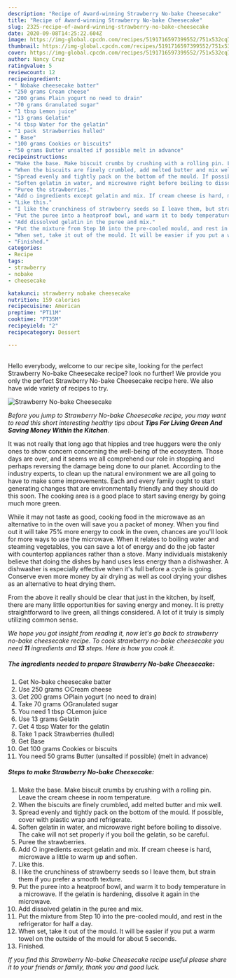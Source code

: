 ```yaml
---
description: "Recipe of Award-winning Strawberry No-bake Cheesecake"
title: "Recipe of Award-winning Strawberry No-bake Cheesecake"
slug: 2325-recipe-of-award-winning-strawberry-no-bake-cheesecake
date: 2020-09-08T14:25:22.604Z
image: https://img-global.cpcdn.com/recipes/5191716597399552/751x532cq70/strawberry-no-bake-cheesecake-recipe-main-photo.jpg
thumbnail: https://img-global.cpcdn.com/recipes/5191716597399552/751x532cq70/strawberry-no-bake-cheesecake-recipe-main-photo.jpg
cover: https://img-global.cpcdn.com/recipes/5191716597399552/751x532cq70/strawberry-no-bake-cheesecake-recipe-main-photo.jpg
author: Nancy Cruz
ratingvalue: 5
reviewcount: 12
recipeingredient:
- " Nobake cheesecake batter"
- "250 grams Cream cheese"
- "200 grams Plain yogurt no need to drain"
- "70 grams Granulated sugar"
- "1 tbsp Lemon juice"
- "13 grams Gelatin"
- "4 tbsp Water for the gelatin"
- "1 pack  Strawberries hulled"
- " Base"
- "100 grams Cookies or biscuits"
- "50 grams Butter unsalted if possible melt in advance"
recipeinstructions:
- "Make the base. Make biscuit crumbs by crushing with a rolling pin. Leave the cream cheese in room temperature."
- "When the biscuits are finely crumbled, add melted butter and mix well."
- "Spread evenly and tightly pack on the bottom of the mould. If possible, cover with plastic wrap and refrigerate."
- "Soften gelatin in water, and microwave right before boiling to dissolve. The cake will not set properly if you boil the gelatin, so be careful."
- "Puree the strawberries."
- "Add ○ ingredients except gelatin and mix. If cream cheese is hard, microwave a little to warm up and soften."
- "Like this."
- "I like the crunchiness of strawberry seeds so I leave them, but strain them if you prefer a smooth texture."
- "Put the puree into a heatproof bowl, and warm it to body temperature in a microwave. If the gelatin is hardening, dissolve it again in the microwave."
- "Add dissolved gelatin in the puree and mix."
- "Put the mixture from Step 10 into the pre-cooled mould, and rest in the refrigerator for half a day."
- "When set, take it out of the mould. It will be easier if you put a warm towel on the outside of the mould for about 5 seconds."
- "Finished."
categories:
- Recipe
tags:
- strawberry
- nobake
- cheesecake

katakunci: strawberry nobake cheesecake 
nutrition: 159 calories
recipecuisine: American
preptime: "PT11M"
cooktime: "PT35M"
recipeyield: "2"
recipecategory: Dessert

---
```

<br>
Hello everybody, welcome to our recipe site, looking for the perfect Strawberry No-bake Cheesecake recipe? look no further! We provide you only the perfect Strawberry No-bake Cheesecake recipe here. We also have wide variety of recipes to try.
<br>


![Strawberry No-bake Cheesecake](https://img-global.cpcdn.com/recipes/5191716597399552/751x532cq70/strawberry-no-bake-cheesecake-recipe-main-photo.jpg)

<i>Before you jump to Strawberry No-bake Cheesecake recipe, you may want to read this short interesting healthy tips about 
<strong>Tips For Living Green And Saving Money Within the Kitchen</strong>.</i>
</br>

It was not really that long ago that hippies and tree huggers were the only ones to show concern concerning the well-being of the ecosystem. Those days are over, and it seems we all comprehend our role in stopping and perhaps reversing the damage being done to our planet. According to the industry experts, to clean up the natural environment we are all going to have to make some improvements. Each and every family ought to start generating changes that are environmentally friendly and they should do this soon. The cooking area is a good place to start saving energy by going much more green.

While it may not taste as good, cooking food in the microwave as an alternative to in the oven will save you a packet of money. When you find out it will take 75% more energy to cook in the oven, chances are you'll look for more ways to use the microwave. When it relates to boiling water and steaming vegetables, you can save a lot of energy and do the job faster with countertop appliances rather than a stove. Many individuals mistakenly believe that doing the dishes by hand uses less energy than a dishwasher. A dishwasher is especially effective when it's full before a cycle is going. Conserve even more money by air drying as well as cool drying your dishes as an alternative to heat drying them.

From the above it really should be clear that just in the kitchen, by itself, there are many little opportunities for saving energy and money. It is pretty straightforward to live green, all things considered. A lot of it truly is simply utilizing common sense.


<i>We hope you got insight from reading it, now let's go back to strawberry no-bake cheesecake recipe. To cook strawberry no-bake cheesecake you need <strong>11</strong> ingredients and <strong>13</strong> steps. Here is how you cook it.
</i>

##### The ingredients needed to prepare Strawberry No-bake Cheesecake:

1. Get  No-bake cheesecake batter
1. Use 250 grams ○Cream cheese
1. Get 200 grams ○Plain yogurt (no need to drain)
1. Take 70 grams ○Granulated sugar
1. You need 1 tbsp ○Lemon juice
1. Use 13 grams Gelatin
1. Get 4 tbsp Water for the gelatin
1. Take 1 pack  Strawberries (hulled)
1. Get  Base
1. Get 100 grams Cookies or biscuits
1. You need 50 grams Butter (unsalted if possible) (melt in advance)


##### Steps to make Strawberry No-bake Cheesecake:

1. Make the base. Make biscuit crumbs by crushing with a rolling pin. Leave the cream cheese in room temperature.
1. When the biscuits are finely crumbled, add melted butter and mix well.
1. Spread evenly and tightly pack on the bottom of the mould. If possible, cover with plastic wrap and refrigerate.
1. Soften gelatin in water, and microwave right before boiling to dissolve. The cake will not set properly if you boil the gelatin, so be careful.
1. Puree the strawberries.
1. Add ○ ingredients except gelatin and mix. If cream cheese is hard, microwave a little to warm up and soften.
1. Like this.
1. I like the crunchiness of strawberry seeds so I leave them, but strain them if you prefer a smooth texture.
1. Put the puree into a heatproof bowl, and warm it to body temperature in a microwave. If the gelatin is hardening, dissolve it again in the microwave.
1. Add dissolved gelatin in the puree and mix.
1. Put the mixture from Step 10 into the pre-cooled mould, and rest in the refrigerator for half a day.
1. When set, take it out of the mould. It will be easier if you put a warm towel on the outside of the mould for about 5 seconds.
1. Finished.


<i>If you find this Strawberry No-bake Cheesecake recipe useful please share it to your friends or family, thank you and good luck.</i>
